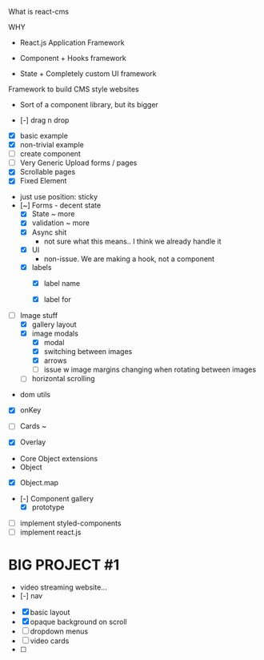 What is react-cms

WHY
- React.js Application Framework 

- Component + Hooks framework
- State + Completely custom UI framework

Framework to build CMS style websites

- Sort of a component library, but its bigger

- [-] drag n drop
 - [x] basic example
 - [x] non-trivial example
 - [ ] create component
- [ ] Very Generic Upload forms / pages
- [x] Scrollable pages
- [x] Fixed Element
 - just use position: sticky
- [~] Forms - decent state
  - [x] State ~ more
   - [x] validation ~ more
  - [x] Async shit
    - not sure what this means.. I think we already handle it
  - [x] UI
    - non-issue. We are making a hook, not a component
  - [x] labels
    - [x] label name
    - [x] label for


- [ ] Image stuff
  - [x] gallery layout
  - [x] image modals
    - [x] modal
    - [x] switching between images
    - [x] arrows
    - [ ] issue w image margins changing when rotating between images
  - [ ] horizontal scrolling

- dom utils
 - [x] onKey

- [ ] Cards ~

- [x] Overlay

- Core Object extensions
 - Object
  - [x] Object.map

- [-] Component gallery
  - [x] prototype

- [ ] implement styled-components
- [ ] implement react.js

# BIG PROJECT #1

- video streaming website...
 - [-] nav
  - [x] basic layout
  - [x] opaque background on scroll
  - [ ] dropdown menus
 - [ ] video cards
 - [ ] 